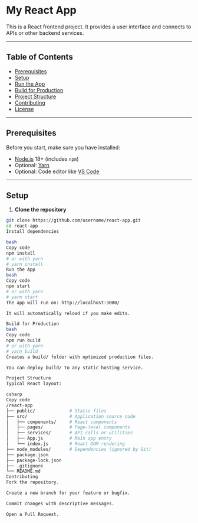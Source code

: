 # My React App

This is a React frontend project. It provides a user interface and connects to APIs or other backend services.

---

## Table of Contents

- [Prerequisites](#prerequisites)
- [Setup](#setup)
- [Run the App](#run-the-app)
- [Build for Production](#build-for-production)
- [Project Structure](#project-structure)
- [Contributing](#contributing)
- [License](#license)

---

## Prerequisites

Before you start, make sure you have installed:

- [Node.js](https://nodejs.org/) 18+ (includes `npm`)  
- Optional: [Yarn](https://yarnpkg.com/)  
- Optional: Code editor like [VS Code](https://code.visualstudio.com/)

---

## Setup

1. **Clone the repository**

```bash
git clone https://github.com/username/react-app.git
cd react-app
Install dependencies

bash
Copy code
npm install
# or with yarn
# yarn install
Run the App
bash
Copy code
npm start
# or with yarn
# yarn start
The app will run on: http://localhost:3000/

It will automatically reload if you make edits.

Build for Production
bash
Copy code
npm run build
# or with yarn
# yarn build
Creates a build/ folder with optimized production files.

You can deploy build/ to any static hosting service.

Project Structure
Typical React layout:

csharp
Copy code
/react-app
├── public/             # Static files
├── src/                # Application source code
│   ├── components/     # React components
│   ├── pages/          # Page-level components
│   ├── services/       # API calls or utilities
│   ├── App.js          # Main app entry
│   └── index.js        # React DOM rendering
├── node_modules/       # Dependencies (ignored by Git)
├── package.json
├── package-lock.json
├── .gitignore
└── README.md
Contributing
Fork the repository.

Create a new branch for your feature or bugfix.

Commit changes with descriptive messages.

Open a Pull Request.
